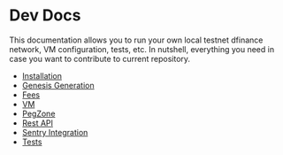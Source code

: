 # Dev Docs

This documentation allows you to run your own local testnet dfinance network,
VM configuration, tests, etc. In nutshell, everything you need in case you want
to contribute to current repository.

* [Installation](/docs/installation.md)
* [Genesis Generation](/docs/genesis_generation.md)
* [Fees](/docs/fees.md)
* [VM](/docs/vm.md)
* [PegZone](/docs/peg_zone.md)
* [Rest API](/docs/rest_api.md)
* [Sentry Integration](/docs/sentry.md)
* [Tests](/docs/tests.md)